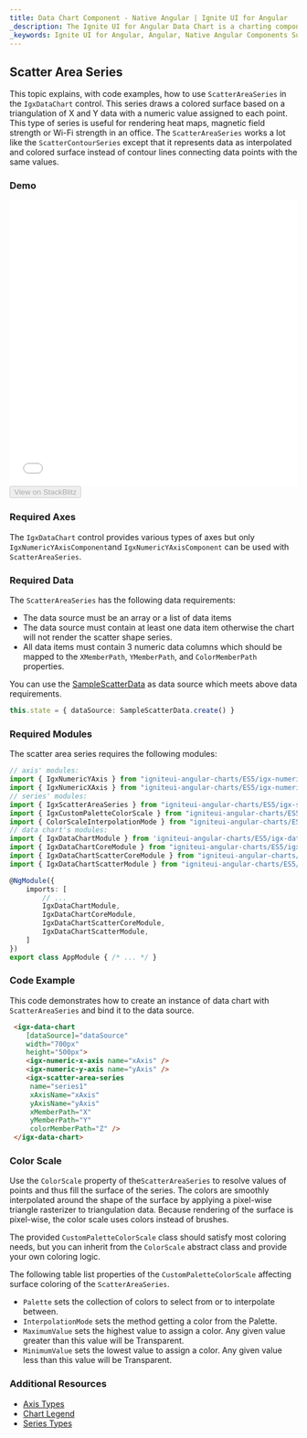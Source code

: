 ```yaml
---
title: Data Chart Component - Native Angular | Ignite UI for Angular
_description: The Ignite UI for Angular Data Chart is a charting component that provides modular design of axis, markers, series, legend, and annotation layers. With this chart, you can create multiple instances of these visual elements in the same chart plot area in order to create composite chart views.
_keywords: Ignite UI for Angular, Angular, Native Angular Components Suite, Native Angular Controls, Native Angular Components, Native Angular Components Library, Angular Chart, Angular Chart Control, Angular Chart Example, Angular Chart Component, Angular Data Chart
---
```


## Scatter Area Series

This topic explains, with code examples, how to use  `ScatterAreaSeries` in the `IgxDataChart` control. This series draws a colored surface based on a triangulation of X and Y data with a numeric value assigned to each point. This type of series is useful for rendering heat maps, magnetic field strength or Wi-Fi strength in an office. The `ScatterAreaSeries` works a lot like the `ScatterContourSeries` except that it represents data as interpolated and colored surface instead of contour lines connecting data points with the same values.

### Demo

<div class="sample-container" style="height: 500px">
    <iframe id="data-chart-type-area-series-iframe" src='{environment:demosBaseUrl}/charts/data-chart-type-area-series' width="100%" height="100%" seamless frameBorder="0" onload="onSampleIframeContentLoaded(this);"></iframe>
</div>
<div>
    <button data-localize="stackblitz" disabled class="stackblitz-btn" data-iframe-id="data-chart-type-area-series-iframe" data-demos-base-url="{environment:demosBaseUrl}">View on StackBlitz
    </button>
</div>

<div class="divider--half"></div>

### Required Axes

The `IgxDataChart` control provides various types of axes but only `IgxNumericYAxisComponent`and `IgxNumericYAxisComponent` can be used with `ScatterAreaSeries`.

### Required Data

The `ScatterAreaSeries` has the following data requirements:

-   The data source must be an array or a list of data items
-   The data source must contain at least one data item otherwise the chart will not render the scatter shape series.
-   All data items must contain 3 numeric data columns which should be mapped to the `XMemberPath`, `YMemberPath`, and `ColorMemberPath` properties.

You can use the [SampleScatterData](datachart_data_sources_scatter.md) as data source which meets above data requirements.

```typescript
this.state = { dataSource: SampleScatterData.create() }
```

### Required Modules

<!-- Angular -->

The scatter area series requires the following modules:

```typescript
// axis' modules:
import { IgxNumericYAxis } from "igniteui-angular-charts/ES5/igx-numeric-y-axis";
import { IgxNumericXAxis } from "igniteui-angular-charts/ES5/igx-numeric-x-axis";
// series' modules:
import { IgxScatterAreaSeries } from "igniteui-angular-charts/ES5/igx-scatter-area-series";
import { IgxCustomPaletteColorScale } from "igniteui-angular-charts/ES5/igx-custom-palette-color-scale";
import { ColorScaleInterpolationMode } from "igniteui-angular-charts/ES5/ColorScaleInterpolationMode";
// data chart's modules:
import { IgxDataChartModule } from 'igniteui-angular-charts/ES5/igx-data-chart-module';
import { IgxDataChartCoreModule } from "igniteui-angular-charts/ES5/igx-data-chart-core-module";
import { IgxDataChartScatterCoreModule } from "igniteui-angular-charts/ES5/igx-data-chart-scatter-core-module";
import { IgxDataChartScatterModule } from "igniteui-angular-charts/ES5/igx-data-chart-scatter-module";

@NgModule({
    imports: [
        // ...
        IgxDataChartModule,
        IgxDataChartCoreModule,
        IgxDataChartScatterCoreModule,
        IgxDataChartScatterModule,
    ]
})
export class AppModule { /* ... */ }
```

### Code Example

This code demonstrates how to create an instance of data chart with  `ScatterAreaSeries` and bind it to the data source.

```html
 <igx-data-chart
    [dataSource]="dataSource"
    width="700px"
    height="500px">
    <igx-numeric-x-axis name="xAxis" />
    <igx-numeric-y-axis name="yAxis" />
    <igx-scatter-area-series
     name="series1"
     xAxisName="xAxis"
     yAxisName="yAxis"
     xMemberPath="X"
     yMemberPath="Y"
     colorMemberPath="Z" />
 </igx-data-chart>
```

### Color Scale

Use the `ColorScale` property of the`ScatterAreaSeries` to resolve values of points and thus fill the surface of the series. The colors are smoothly interpolated around the shape of the surface by applying a pixel-wise triangle rasterizer to triangulation data. Because rendering of the surface is pixel-wise, the color scale uses colors instead of brushes.

The provided `CustomPaletteColorScale` class should satisfy most coloring needs, but you can inherit from the `ColorScale` abstract class and provide your own coloring logic.

The following table list properties of the `CustomPaletteColorScale` affecting surface coloring of the `ScatterAreaSeries`.

-   `Palette`  sets the collection of colors to select from or to interpolate between.
-   `InterpolationMode` sets the method getting a color from the Palette.
-   `MaximumValue` sets the highest value to assign a color. Any given value greater than this value will be Transparent.
-   `MinimumValue` sets the lowest value to assign a color. Any given value less than this value will be Transparent.

### Additional Resources

-   [Axis Types](datachart_axis_types.md)
-   [Chart Legend](datachart_chart_legends.md)
-   [Series Types](datachart_series_types.md)

